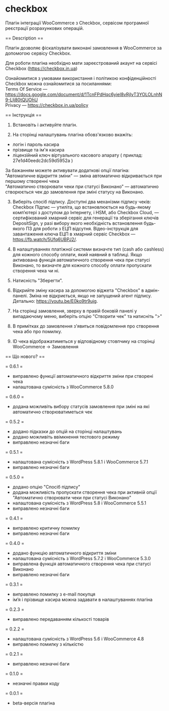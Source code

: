 # checkbox
Плагін інтеграції WooCommerce з Checkbox, сервісом програмної реєстрації розрахункових операцій.

== Description ==

Плагін дозволяє фіскалізувати виконані замовлення в WooCommerce за допомогою сервісу Checkbox.

Для роботи плагіна необхідно мати зареєстрований акаунт на сервісі Checkbox (https://checkbox.in.ua)

Ознайомитися з умовами використання і політикою конфіденційності Checkbox можна ознайомитися за посиланнями:<br>Terms Of Service — https://docs.google.com/document/d/1TcnFPdHqc6yiel8vRjIvT3YOLOLnhN9-LIj80tQUOhU<br>Privacy — https://checkbox.in.ua/policy

== Інструкція ==

1. Встановіть і активуйте плагін.

2. На сторінці налаштувань плагіна обовз'язково вкажіть:
- логін і пароль касира
- прізвище та ім'я касира
- ліцензійний ключ віртуального касового апарату ( приклад: 27e1d40eedc2dc59d5952a )

За бажанням можете активувати додаткові опції плагіна: <br> "Автоматичне відкриття зміни" — зміна автоматично відкривається при першому створенні чека <br> "Автоматично створювати чеки при статусі Виконано" — автоматично створюється чек до замовлення при зміні статусу на Виконано.

3. Виберіть спосіб підпису. Доступні два механізми підпису чеків: <br> Checkbox Підпис — утиліта, що встановлюється на будь-якому комп’ютері з доступом до Інтернету, і HSM, або Checkbox Cloud, — сертифікований хмарний сервіс для генерації та зберігання ключів DepositSign, у разі вибору якого необхідність встановлення будь-якого ПЗ для роботи з ЕЦП відсутня. Відео-інструкція для завантаження ключа ЕЦП в хмарний сервіс Checkbox — https://fb.watch/5Ufq6UBPJ2/.

4. В налаштуваннях платіжної системи визначте тип (cash або cashless) для кожного способу оплати, який наявний в таблиці. Якщо активована функція автоматичного створення чека при статусі Виконано, то визначте для кожного способу оплати пропускати створення чека чи ні.

5. Натисність "Зберегти".

6. Відкрийте зміну касира за допомогою віджета "Checkbox" в адмін-панелі. Зміна не відкриється, якщо не запущений агент підпису. Детально: https://youtu.be/E0ko9tr9ujg.

7. На сторінці замовлення, зверху в правій боковій панелі у випадаючому меню, виберіть опцію "Створити чек" та натисніть ">"

8. В примітках до замовлення з'явиться повідомлення про створення чека або про помилку.

9. ID чека відображатиметься у відповідному стовпчику на сторінці WooCommerce -> Замовлення

== Що нового? ==

= 0.6.1 =
* виправлено функції автоматичного відкриття зміни при створені чека
* налаштована сумісність з WooCommerce 5.8.0

= 0.6.0 =
* додана можливіть вибору статусів замовлення при зміні на які автоматично створюватиметься чек

= 0.5.2 =
* додано підказки до опцій на сторінці налаштувань
* додано можливіть ввімкнення тестового режиму
* виправлено незначні баги

= 0.5.1 =
* налаштована сумісність з WordPress 5.8.1 і WooCommerce 5.7.1
* виправлено незначні баги

= 0.5.0 =
* додано опцію "Спосіб підпису"
* додана можливість пропускати створення чека при активній опції "Автоматично створювати чеки при статусі Виконано"
* налаштована сумісність з WordPress 5.8 і WooCommerce 5.5.1
* виправлено незначні баги

= 0.4.1 =
* виправлено критичну помилку
* виправлено незначні баги

= 0.4.0 =
* додано функцію автоматичного відкриття зміни
* налаштована сумісність з WordPress 5.7.2 і WooCommerce 5.3.0
* виправлена функція автоматичного створення чека при статусі Виконано
* виправлено незначні баги

= 0.3.1 =
* виправлено помилку з e-mail покупця
* ім’я і прізвище касира можна задавати в налаштуваннях плагіна

= 0.2.3 =
* виправлено передаванням кількості товарів

= 0.2.2 =
* налаштована сумісність з WordPress 5.6 і WooCommerce 4.8
* виправлено помилку з кількістю

= 0.2.1 =
* виправлено незначні баги

= 0.1.0 =
* незначні правки коду

= 0.0.1 =
* beta-версія плагіна


